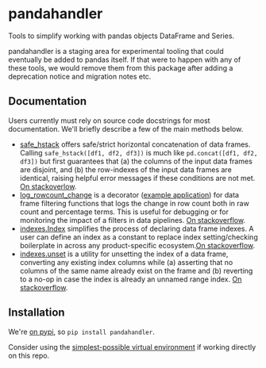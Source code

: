 # pandahandler

Tools to simplify working with pandas objects DataFrame and Series.

pandahandler is a staging area for experimental tooling that could eventually be added to pandas itself. If that were to happen with any of these tools, we would remove them from this package after adding a deprecation notice and migration notes etc.

## Documentation

Users currently must rely on source code docstrings for most documentation. We'll briefly describe a few of the main methods below.

- [safe_hstack](https://github.com/zkurtz/pandahandler/blob/7ac841181595cd538f6f3f42a0f73be9e156e206/pandahandler/frames/joiners.py#L6-L22) offers safe/strict horizontal concatenation of data frames. Calling `safe_hstack([df1, df2, df3])` is much like `pd.concat([df1, df2, df3])` but first guarantees that (a) the columns of the input data frames are disjoint, and (b) the row-indexes of the input data frames are identical, raising helpful error messages if these conditions are not met. [On stackoverlow](https://stackoverflow.com/a/79405137/2232265).
- [log_rowcount_change](https://github.com/zkurtz/pandahandler/blob/7ac841181595cd538f6f3f42a0f73be9e156e206/pandahandler/frames/decorators/framesize.py#L13-L28) is a decorator ([example application](https://github.com/zkurtz/pandahandler/blob/7ac841181595cd538f6f3f42a0f73be9e156e206/pandahandler/frames/filters.py#L12-L15)) for data frame filtering functions that logs the change in row count both in raw count and percentage terms. This is useful for debugging or for monitoring the impact of a filters in data pipelines. [On stackoverflow](https://stackoverflow.com/a/79405155/2232265).
- [indexes.Index](https://github.com/zkurtz/pandahandler/blob/7ac841181595cd538f6f3f42a0f73be9e156e206/pandahandler/indexes.py#L62-L79) simplifies the process of declaring data frame indexes. A user can define an index as a constant to replace index setting/checking boilerplate in across any product-specific ecosystem.[On stackoverflow](https://stackoverflow.com/a/79405178/2232265).
- [indexes.unset](https://github.com/zkurtz/pandahandler/blob/7ac841181595cd538f6f3f42a0f73be9e156e206/pandahandler/indexes.py#L42-L54) is a utility for unsetting the index of a data frame, converting any existing index columns while (a) asserting that no columns of the same name already exist on the frame and (b) reverting to a no-op in case the index is already an unnamed range index. [On stackoverflow](https://stackoverflow.com/a/79405083/2232265).


## Installation

We're [on pypi](https://pypi.org/project/pandahandler/), so `pip install pandahandler`.

Consider using the [simplest-possible virtual environment](https://gist.github.com/zkurtz/4c61572b03e667a7596a607706463543) if working directly on this repo.
